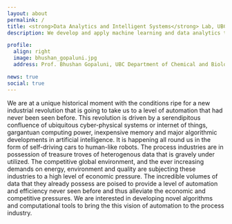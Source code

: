 ```yaml
---
layout: about
permalink: /
title: <strong>Data Analytics and Intelligent Systems</strong> Lab, UBC
description: We develop and apply machine learning and data analytics techniques with a particular interest in process industries.

profile:
  align: right
  image: bhushan_gopaluni.jpg
  address: Prof. Bhushan Gopaluni, UBC Department of Chemical and Biological Engineering

news: true
social: true
---
```


We are at a unique historical moment with the conditions ripe for a new industrial revolution that is going to take us to a level of automation that had never been seen before. This revolution is driven by a serendipitous confluence of ubiquitous cyber-physical systems or internet of things, gargantuan computing power, inexpensive memory and major algorithmic developments in artificial intelligence. It is happening all round us in the form of self-driving cars to human-like robots. The process industries are in possession of treasure troves of heterogenous data that is gravely under utilized. The competitive global environment, and the ever increasing demands on energy, environment and quality are subjecting these industries to a high level of economic pressure. The incredible volumes of data that they already possess are poised to provide a level of automation and efficiency never seen before and thus alleviate the economic and competitive pressures. We are interested in developing novel algorithms and computational tools to bring the this vision of automation to the process industry. 
